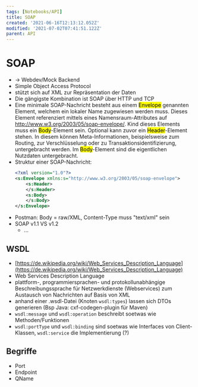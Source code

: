 ```yaml
---
tags: [Notebooks/API]
title: SOAP
created: '2021-06-16T12:13:12.052Z'
modified: '2021-07-02T07:41:51.122Z'
parent: API
---
```


# SOAP
- → Webdev/Mock Backend
- Simple Object Access Protocol
- stützt sich auf XML zur Repräsentation der Daten
- Die gängigste Kombination ist SOAP über HTTP und TCP
- Eine minimale SOAP-Nachricht besteht aus einem <mark>Envelope</mark> genannten Element, welchem ein lokaler Name zugewiesen werden muss. Dieses Element referenziert mittels eines Namensraum-Attributes auf <http://www.w3.org/2003/05/soap-envelope/>. Kind dieses Elements muss ein <mark>Body</mark>-Element sein. Optional kann zuvor ein <mark>Header</mark>-Element stehen. In diesem können Meta-Informationen, beispielsweise zum Routing, zur Verschlüsselung oder zu Transaktionsidentifizierung, untergebracht werden. Im <mark>Body</mark>-Element sind die eigentlichen Nutzdaten untergebracht.
- Struktur einer SOAP-Nachricht:
  ```xml
  <?xml version="1.0"?>
  <s:Envelope xmlns:s="http://www.w3.org/2003/05/soap-envelope">
      <s:Header>
      </s:Header>
      <s:Body>
      </s:Body>
  </s:Envelope>
  ```
- Postman: Body = raw/XML, Content-Type muss "text/xml" sein
- SOAP v1.1 VS v1.2
  - ...

## WSDL
- [https://de.wikipedia.org/wiki/Web_Services_Description_Language](https://de.wikipedia.org/wiki/Web_Services_Description_Language)
- Web Services Description Language
- plattform-, programmiersprachen- und protokollunabhängige Beschreibungssprache für Netzwerkdienste (Webservices) zum Austausch von Nachrichten auf Basis von XML
- anhand einer .wsdl-Datei (Knoten `wsdl:types`) lassen sich DTOs generieren (Bsp Java: cxf-codegen-plugin für Maven)
- `wsdl:message` und `wsdl:operation` beschreibt soetwas wie Methoden/Funktionen
- `wsdl:portType` und `wsdl:binding` sind soetwas wie Interfaces von Client-Klassen, `wsdl:service` die Implementierung (?)

## Begriffe
- Port
- Endpoint
- QName
